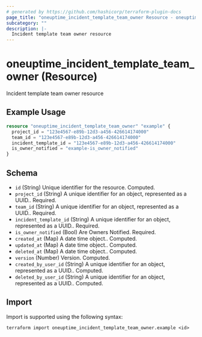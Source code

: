 ```yaml
---
# generated by https://github.com/hashicorp/terraform-plugin-docs
page_title: "oneuptime_incident_template_team_owner Resource - oneuptime"
subcategory: ""
description: |-
  Incident template team owner resource
---
```


# oneuptime_incident_template_team_owner (Resource)

Incident template team owner resource

## Example Usage

```terraform
resource "oneuptime_incident_template_team_owner" "example" {
  project_id = "123e4567-e89b-12d3-a456-426614174000"
  team_id = "123e4567-e89b-12d3-a456-426614174000"
  incident_template_id = "123e4567-e89b-12d3-a456-426614174000"
  is_owner_notified = "example-is_owner_notified"
}
```

## Schema

- `id` (String) Unique identifier for the resource. Computed.
- `project_id` (String) A unique identifier for an object, represented as a UUID.. Required.
- `team_id` (String) A unique identifier for an object, represented as a UUID.. Required.
- `incident_template_id` (String) A unique identifier for an object, represented as a UUID.. Required.
- `is_owner_notified` (Bool) Are Owners Notified. Required.
- `created_at` (Map) A date time object.. Computed.
- `updated_at` (Map) A date time object.. Computed.
- `deleted_at` (Map) A date time object.. Computed.
- `version` (Number) Version. Computed.
- `created_by_user_id` (String) A unique identifier for an object, represented as a UUID.. Computed.
- `deleted_by_user_id` (String) A unique identifier for an object, represented as a UUID.. Computed.

## Import

Import is supported using the following syntax:

```shell
terraform import oneuptime_incident_template_team_owner.example <id>
```
